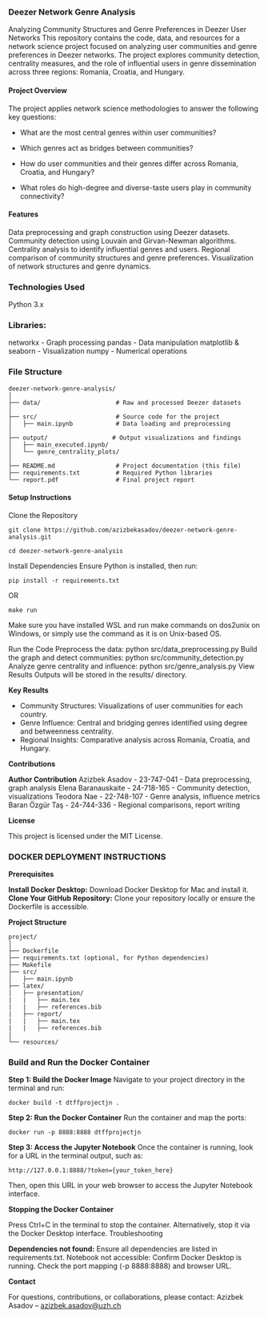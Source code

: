 ### Deezer Network Genre Analysis

Analyzing Community Structures and Genre Preferences in Deezer User Networks
This repository contains the code, data, and resources for a network science project focused on analyzing user communities and genre preferences in Deezer networks. The project explores community detection, centrality measures, and the role of influential users in genre dissemination across three regions: Romania, Croatia, and Hungary.

#### Project Overview

The project applies network science methodologies to answer the following key questions:

- What are the most central genres within user communities?

- Which genres act as bridges between communities?

- How do user communities and their genres differ across Romania, Croatia, and Hungary?

- What roles do high-degree and diverse-taste users play in community connectivity?


#### Features

Data preprocessing and graph construction using Deezer datasets.
Community detection using Louvain and Girvan-Newman algorithms.
Centrality analysis to identify influential genres and users.
Regional comparison of community structures and genre preferences.
Visualization of network structures and genre dynamics.


### Technologies Used
Python 3.x

### Libraries:
networkx - Graph processing
pandas - Data manipulation
matplotlib & seaborn - Visualization
numpy - Numerical operations

### File Structure

```
deezer-network-genre-analysis/
│
├── data/                     # Raw and processed Deezer datasets         
│
├── src/                      # Source code for the project
│   ├── main.ipynb            # Data loading and preprocessing
│
├── output/                  # Output visualizations and findings
│   ├── main_executed.ipynb/
│   └── genre_centrality_plots/
│
├── README.md                 # Project documentation (this file)
├── requirements.txt          # Required Python libraries
└── report.pdf                # Final project report
```

#### Setup Instructions

Clone the Repository
```
git clone https://github.com/azizbekasadov/deezer-network-genre-analysis.git

cd deezer-network-genre-analysis
```

Install Dependencies
Ensure Python is installed, then run:
```
pip install -r requirements.txt
```
OR
```
make run 
```
Make sure you have installed WSL and run make commands on dos2unix on Windows, or simply use the command as it is on Unix-based OS.

Run the Code
Preprocess the data:
python src/data_preprocessing.py
Build the graph and detect communities:
python src/community_detection.py
Analyze genre centrality and influence:
python src/genre_analysis.py
View Results
Outputs will be stored in the results/ directory.

**Key Results**

* Community Structures: Visualizations of user communities for each country.
* Genre Influence: Central and bridging genres identified using degree and betweenness centrality.
* Regional Insights: Comparative analysis across Romania, Croatia, and Hungary.

**Contributions**

**Author	Contribution**
Azizbek Asadov - 23-747-041	- Data preprocessing, graph analysis
Elena Baranauskaite	- 24-718-165 - Community detection, visualizations
Teodora Nae -	22-748-107 - Genre analysis, influence metrics
Baran Özgür Taş - 24-744-336 -	Regional comparisons, report writing

**License**

This project is licensed under the MIT License.

### DOCKER DEPLOYMENT INSTRUCTIONS

**Prerequisites**

**Install Docker Desktop:** Download Docker Desktop for Mac and install it.
**Clone Your GitHub Repository:** Clone your repository locally or ensure the Dockerfile is accessible.

**Project Structure**
```
project/
│
├── Dockerfile
├── requirements.txt (optional, for Python dependencies)
├── Makefile
├── src/
│   ├── main.ipynb
├── latex/
|   ├── presentation/
|   |   ├── main.tex
|   |   ├── references.bib
|   ├── report/
|   |   ├── main.tex
|   |   ├── references.bib
│
└── resources/
```

### Build and Run the Docker Container

**Step 1: Build the Docker Image**
Navigate to your project directory in the terminal and run:
```
docker build -t dtffprojectjn .
```
**Step 2: Run the Docker Container**
Run the container and map the ports:
```
docker run -p 8888:8888 dtffprojectjn
```
**Step 3: Access the Jupyter Notebook**
Once the container is running, look for a URL in the terminal output, such as:
```
http://127.0.0.1:8888/?token={your_token_here}
```
Then, open this URL in your web browser to access the Jupyter Notebook interface.

**Stopping the Docker Container**

Press Ctrl+C in the terminal to stop the container.
Alternatively, stop it via the Docker Desktop interface.
Troubleshooting

**Dependencies not found:**
Ensure all dependencies are listed in requirements.txt.
Notebook not accessible:
Confirm Docker Desktop is running.
Check the port mapping (-p 8888:8888) and browser URL.

**Contact**

For questions, contributions, or collaborations, please contact:
Azizbek Asadov – azizbek.asadov@uzh.ch
                      

